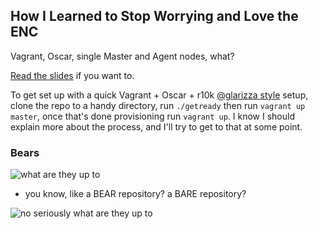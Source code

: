 ## How I Learned to Stop Worrying and Love the ENC

Vagrant, Oscar, single Master and Agent nodes, what? 

[Read the slides](http://slides.com/moutons/oscar-strangelove#/) if you want to.

To get set up with a quick Vagrant + Oscar + r10k [@glarizza style](http://garylarizza.com/) setup, clone the repo to a handy directory, run `./getready` then run `vagrant up master`, once that's done provisioning run `vagrant up`. I know I should explain more about the process, and I'll try to get to that at some point.

### Bears

![what are they up to](http://i.imgur.com/M8FUl.jpg)

* you know, like a BEAR repository? a BARE repository?

![no seriously what are they up to](http://i.imgur.com/3jxqrKP.jpg)

